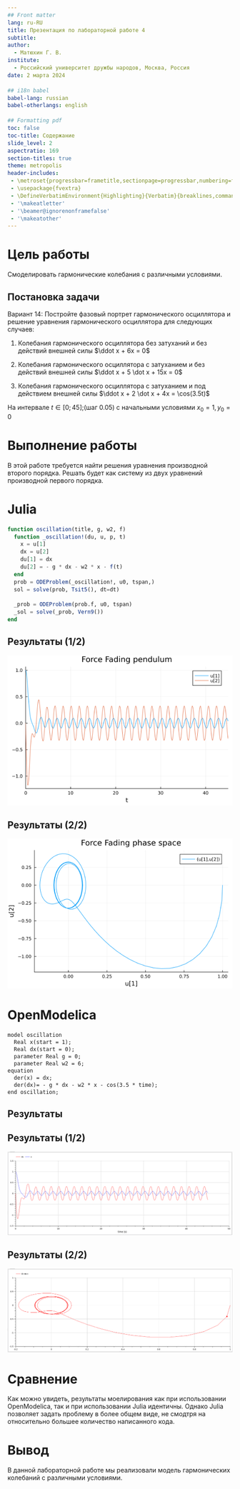 ```yaml
---
## Front matter
lang: ru-RU
title: Презентация по лабораторной работе 4
subtitle: 
author:
  - Матюхин Г. В.
institute:
  - Российский университет дружбы народов, Москва, Россия
date: 2 марта 2024

## i18n babel
babel-lang: russian
babel-otherlangs: english

## Formatting pdf
toc: false
toc-title: Содержание
slide_level: 2
aspectratio: 169
section-titles: true
theme: metropolis
header-includes:
 - \metroset{progressbar=frametitle,sectionpage=progressbar,numbering=fraction}
 - \usepackage{fvextra}
 - \DefineVerbatimEnvironment{Highlighting}{Verbatim}{breaklines,commandchars=\\\{\}}
 - '\makeatletter'
 - '\beamer@ignorenonframefalse'
 - '\makeatother'
---
```


# Цель работы

Смоделировать гармонические колебания с различными условиями.

## Постановка задачи

Вариант 14:
Постройте фазовый портрет гармонического осциллятора и решение уравнения гармонического осциллятора для следующих случаев:

1. Колебания гармонического осциллятора без затуханий и без действий внешней силы $\ddot x + 6x = 0$

2. Колебания гармонического осциллятора c затуханием и без действий внешней силы $\ddot x + 5 \dot x + 15x = 0$

3. Колебания гармонического осциллятора c затуханием и под действием внешней силы $\ddot x + 2 \dot x + 4x = \cos(3.5t)$

На интервале $t \in \left[0; 45\right]$;(шаг $0.05$) с начальными условиями $x_0 = 1,y_0 = 0$

# Выполнение работы

В этой работе требуется найти решения уравнения производной второго порядка. Решать будет как систему из двух уравнений производной первого порядка.

# Julia

```julia
function oscillation(title, g, w2, f)
  function _oscillation!(du, u, p, t)
    x = u[1]
    dx = u[2]
    du[1] = dx
    du[2] = - g * dx - w2 * x - f(t)
  end
  prob = ODEProblem(_oscillation!, u0, tspan,)
  sol = solve(prob, Tsit5(), dt=dt)

  _prob = ODEProblem(prob.f, u0, tspan)
  _sol = solve(_prob, Vern9())
end
```

## Результаты (1/2)

![Julia Force Fading Pendulum](../images/force_fading_pendulum.jl.png)

## Результаты (2/2)

![Julia Force Fading Phase](../images/force_fading_phase.jl.png)

# OpenModelica

```
model oscillation
  Real x(start = 1);
  Real dx(start = 0);
  parameter Real g = 0;
  parameter Real w2 = 6;
equation
  der(x) = dx;
  der(dx)= - g * dx - w2 * x - cos(3.5 * time);
end oscillation;
```

## Результаты

## Результаты (1/2)

![OpenModelica Force Fading Pendulum](../images/force_fading_pendulum.om.png)

## Результаты (2/2)

![OpenModelica Force Fading Phase](../images/force_fading_phase.om.png)

# Сравнение

Как можно увидеть, результаты моелирования как при использовании OpenModelica, так и при использовании Julia идентичны. Однако Julia позволяет задать проблему в более общем виде, не смодтря на относительно большее количество написанного кода.

# Вывод

В данной лабораторной работе мы реализовали модель гармонических колебаний с различными условиями.
